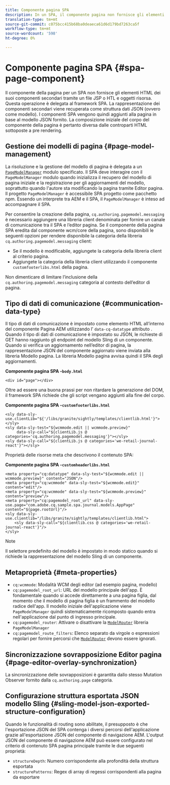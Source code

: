 ```yaml
---
title: Componente pagina SPA
description: In un SPA, il componente pagina non fornisce gli elementi HTML dei suoi componenti secondari, ma lo delega al framework SPA. Questo documento spiega come questo rende univoco il componente pagina di un SPA.
translation-type: tm+mt
source-git-commit: c075bcc415b68ba0deaeca61d6d179bd7263ca5f
workflow-type: tm+mt
source-wordcount: '598'
ht-degree: 0%

---
```



# Componente pagina SPA {#spa-page-component}

Il componente della pagina per un SPA non fornisce gli elementi HTML dei suoi componenti secondari tramite un file JSP o HTL e oggetti risorsa. Questa operazione è delegata al framework SPA. La rappresentazione dei componenti secondari viene recuperata come struttura dati JSON (ovvero come modello). I componenti SPA vengono quindi aggiunti alla pagina in base al modello JSON fornito. La composizione iniziale del corpo del componente della pagina è pertanto diversa dalle controparti HTML sottoposte a pre rendering.

## Gestione dei modelli di pagina {#page-model-management}

La risoluzione e la gestione del modello di pagina è delegata a un [`PageModelManager`](blueprint.md#pagemodelmanager) modulo specificato. Il SPA deve interagire con il `PageModelManager` modulo quando inizializza il recupero del modello di pagina iniziale e la registrazione per gli aggiornamenti del modello, soprattutto quando l&#39;autore sta modificando la pagina tramite Editor pagina. Il progetto `PageModelManager` è accessibile SPA progetto come pacchetto npm. Essendo un interprete tra AEM e il SPA, il `PageModelManager` è inteso ad accompagnare il SPA.

Per consentire la creazione della pagina, `cq.authoring.pagemodel.messaging` è necessario aggiungere una libreria client denominata per fornire un canale di comunicazione tra il SPA e l’editor pagina. Se il componente della pagina SPA eredita dal componente wcm/core della pagina, sono disponibili le seguenti opzioni per rendere disponibile la categoria della libreria `cq.authoring.pagemodel.messaging` client:

* Se il modello è modificabile, aggiungete la categoria della libreria client al criterio pagina.
* Aggiungete la categoria della libreria client utilizzando il componente `customfooterlibs.html` della pagina.

Non dimenticare di limitare l’inclusione della `cq.authoring.pagemodel.messaging` categoria al contesto dell’editor di pagina.

## Tipo di dati di comunicazione {#communication-data-type}

Il tipo di dati di comunicazione è impostato come elemento HTML all’interno del componente Pagina AEM utilizzando l’ `data-cq-datatype` attributo . Quando il tipo di dati di comunicazione è impostato su JSON, le richieste di GET hanno raggiunto gli endpoint del modello Sling di un componente. Quando si verifica un aggiornamento nell’editor di pagina, la rappresentazione JSON del componente aggiornato viene inviata alla libreria Modello pagina. La libreria Modello pagina avvisa quindi il SPA degli aggiornamenti.

**Componente pagina SPA -`body.html`**

```
<div id="page"></div>
```

Oltre ad essere una buona prassi per non ritardare la generazione del DOM, il framework SPA richiede che gli script vengano aggiunti alla fine del corpo.

**Componente pagina SPA -`customfooterlibs.html`**

```
<sly data-sly-use.clientLib="${'/libs/granite/sightly/templates/clientlib.html'}"></sly>
<sly data-sly-test="${wcmmode.edit || wcmmode.preview}"
     data-sly-call="${clientLib.js @ categories='cq.authoring.pagemodel.messaging'}"></sly>
<sly data-sly-call="${clientLib.js @ categories='we-retail-journal-react'}"></sly>
```

Proprietà delle risorse meta che descrivono il contenuto SPA:

**Componente pagina SPA -`customheaderlibs.html`**

```
<meta property="cq:datatype" data-sly-test="${wcmmode.edit || wcmmode.preview}" content="JSON"/>
<meta property="cq:wcmmode" data-sly-test="${wcmmode.edit}" content="edit"/>
<meta property="cq:wcmmode" data-sly-test="${wcmmode.preview}" content="preview"/>
<meta property="cq:pagemodel_root_url" data-sly-use.page="com.adobe.cq.sample.spa.journal.models.AppPage" content="${page.rootUrl}"/>
<sly data-sly-use.clientlib="/libs/granite/sightly/templates/clientlib.html">
    <sly data-sly-call="${clientlib.css @ categories='we-retail-journal-react'}"/>
</sly>
```

>[!NOTE]
>
>Il selettore predefinito del modello è impostato in modo statico quando si richiede la rappresentazione del modello Sling di un componente.

## Metaproprietà {#meta-properties}

* `cq:wcmmode`: Modalità WCM degli editor (ad esempio pagina, modello)
* `cq:pagemodel_root_url`: URL del modello principale dell&#39;app. È fondamentale quando si accede direttamente a una pagina figlia, dal momento che il modello di pagina figlia è un frammento del modello radice dell&#39;app. Il modello iniziale dell&#39;applicazione viene `PageModelManager` quindi sistematicamente ricomposto quando entra nell&#39;applicazione dal punto di ingresso principale.
* `cq:pagemodel_router`: Attivare o disattivare la [`ModelRouter`](routing.md) libreria `PageModelManager`
* `cq:pagemodel_route_filters`: Elenco separato da virgole o espressioni regolari per fornire percorsi che [`ModelRouter`](routing.md) devono essere ignorati.

## Sincronizzazione sovrapposizione Editor pagina {#page-editor-overlay-synchronization}

La sincronizzazione delle sovrapposizioni è garantita dallo stesso Mutation Observer fornito dalla `cq.authoring.page` categoria.

## Configurazione struttura esportata JSON modello Sling {#sling-model-json-exported-structure-configuration}

Quando le funzionalità di routing sono abilitate, il presupposto è che l&#39;esportazione JSON del SPA contenga i diversi percorsi dell&#39;applicazione grazie all&#39;esportazione JSON del componente di navigazione AEM. L&#39;output JSON del componente di navigazione AEM può essere configurato nel criterio di contenuto SPA pagina principale tramite le due seguenti proprietà:

* `structureDepth`: Numero corrispondente alla profondità della struttura esportata
* `structurePatterns`: Regex di array di regessi corrispondenti alla pagina da esportare
